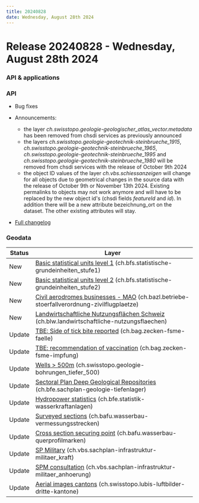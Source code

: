```yaml
---
title: 20240828
date: Wednesday, August 28th 2024
---
```


# Release 20240828 - Wednesday, August 28th 2024

### API & applications

### API

- Bug fixes
- Announcements:
  - the layer _ch.swisstopo.geologie-geologischer_atlas_vector.metadata_ has been removed from chsdi services as previously announced
  - the layers _ch.swisstopo.geologie-geotechnik-steinbrueche_1915_, _ch.swisstopo.geologie-geotechnik-steinbrueche_1965_, _ch.swisstopo.geologie-geotechnik-steinbrueche_1995_ and _ch.swisstopo.geologie-geotechnik-steinbrueche_1980_ will be removed from chsdi services with the release of October 9th 2024
  - the object ID values of the layer _ch.vbs.schiessanzeigen_ will change for all objects due to geometrical changes in the source data with the release of October 9th or November 13th 2024. Existing permalinks to objects may not work anymore and will have to be replaced by the new object id's (chsdi fields _featureId_ and _id_). In addition there will be a new attribute bezeichnung_ort on the dataset. The other existing attributes will stay.

- [Full changelog](https://github.com/geoadmin/mf-chsdi3/compare/2024-07-03-rc1...2024-08-28-rc1)

### Geodata

| Status | Layer                                                                                                                                                                         |
| ------ | ----------------------------------------------------------------------------------------------------------------------------------------------------------------------------- |
| New    | [Basic statistical units level 1](//map.geo.admin.ch/?layers=ch.bfs.statistische-grundeinheiten_stufe1) (ch.bfs.statistische-grundeinheiten_stufe1)                           |
| New    | [Basic statistical units level 2](//map.geo.admin.ch/?layers=ch.bfs.statistische-grundeinheiten_stufe2) (ch.bfs.statistische-grundeinheiten_stufe2)                           |
| New    | [Civil aerodromes businesses - MAO](//map.geo.admin.ch/?layers=ch.bazl.betriebe-stoerfallverordnung-zivilflugplaetze) (ch.bazl.betriebe-stoerfallverordnung-zivilflugplaetze) |
| New    | [Landwirtschaftliche Nutzungsflächen Schweiz](//map.geo.admin.ch/?layers=ch.blw.landwirtschaftliche-nutzungsflaechen) (ch.blw.landwirtschaftliche-nutzungsflaechen)           |
| Update | [TBE: Side of tick bite reported](//map.geo.admin.ch/?layers=ch.bag.zecken-fsme-faelle) (ch.bag.zecken-fsme-faelle)                                                           |
| Update | [TBE: recommendation of vaccination](//map.geo.admin.ch/?layers=ch.bag.zecken-fsme-impfung) (ch.bag.zecken-fsme-impfung)                                                      |
| Update | [Wells > 500m](//map.geo.admin.ch/?layers=ch.swisstopo.geologie-bohrungen_tiefer_500) (ch.swisstopo.geologie-bohrungen_tiefer_500)                                            |
| Update | [Sectoral Plan Deep Geological Repositories](//map.geo.admin.ch/?layers=ch.bfe.sachplan-geologie-tiefenlager) (ch.bfe.sachplan-geologie-tiefenlager)                          |
| Update | [Hydropower statistics](//map.geo.admin.ch/?layers=ch.bfe.statistik-wasserkraftanlagen) (ch.bfe.statistik-wasserkraftanlagen)                                                 |
| Update | [Surveyed sections](//map.geo.admin.ch/?layers=ch.bafu.wasserbau-vermessungsstrecken) (ch.bafu.wasserbau-vermessungsstrecken)                                                 |
| Update | [Cross section securing point](//map.geo.admin.ch/?layers=ch.bafu.wasserbau-querprofilmarken) (ch.bafu.wasserbau-querprofilmarken)                                            |
| Update | [SP Military](//map.geo.admin.ch/?layers=ch.vbs.sachplan-infrastruktur-militaer_kraft) (ch.vbs.sachplan-infrastruktur-militaer_kraft)                                         |
| Update | [SPM consultation](//map.geo.admin.ch/?layers=ch.vbs.sachplan-infrastruktur-militaer_anhoerung) (ch.vbs.sachplan-infrastruktur-militaer_anhoerung)                            |
| Update | [Aerial images cantons](//map.geo.admin.ch/?layers=ch.swisstopo.lubis-luftbilder-dritte-kantone) (ch.swisstopo.lubis-luftbilder-dritte-kantone)                               |
